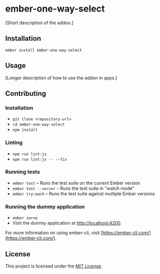 ember-one-way-select
==============================================================================

[Short description of the addon.]

Installation
------------------------------------------------------------------------------

```
ember install ember-one-way-select
```


Usage
------------------------------------------------------------------------------

[Longer description of how to use the addon in apps.]


Contributing
------------------------------------------------------------------------------

### Installation

* `git clone <repository-url>`
* `cd ember-one-way-select`
* `npm install`

### Linting

* `npm run lint:js`
* `npm run lint:js -- --fix`

### Running tests

* `ember test` – Runs the test suite on the current Ember version
* `ember test --server` – Runs the test suite in "watch mode"
* `ember try:each` – Runs the test suite against multiple Ember versions

### Running the dummy application

* `ember serve`
* Visit the dummy application at [http://localhost:4200](http://localhost:4200).

For more information on using ember-cli, visit [https://ember-cli.com/](https://ember-cli.com/).

License
------------------------------------------------------------------------------

This project is licensed under the [MIT License](LICENSE.md).
